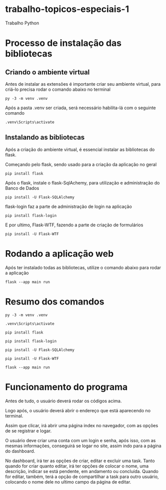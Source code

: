 # trabalho-topicos-especiais-1
Trabalho Python

# Processo de instalação das bibliotecas

## Criando o ambiente virtual
Antes de instalar as extensões é importante criar seu ambiente virtual, para criá-lo precisa rodar o comando abaixo no terminal
```shell
py -3 -m venv .venv
```
Após a pasta .venv ser criada, será necessário habilita-lá com o seguinte comando
```shell
.venv\Scripts\activate
```

## Instalando as bibliotecas
Após a criação do ambiente virtual, é essencial instalar as bibliotecas do flask.

Começando pelo flask, sendo usado para a criação da aplicação no geral
```shell
pip install flask
```
Após o flask, instale o flask-SqlAchemy, para utilização e administração do Banco de Dados
```shell
pip install -U Flask-SQLAlchemy
```
flask-login faz a parte de administração de login na aplicação
```shell
pip install flask-login
```
E por ultimo, Flask-WTF, fazendo a parte de criação de formulários
```shell
pip install -U Flask-WTF
```

# Rodando a aplicação web
Após ter instalado todas as bibliotecas, utilize o comando abaixo para rodar a aplicação

```shell
flask --app main run
```


# Resumo dos comandos 
```shell
py -3 -m venv .venv

.venv\Scripts\activate

pip install flask

pip install flask-login

pip install -U Flask-SQLAlchemy

pip install -U Flask-WTF

flask --app main run
```

# Funcionamento do programa

Antes de tudo, o usuário deverá rodar os códigos acima.

Logo após, o usuário deverá abrir o endereço que está aparecendo no terminal.

Assim que clicar, irá abrir uma página index no navegador, com as opções de se registrar e logar.

O usuário deve criar uma conta com um login e senha, após isso, com as mesmas informações, conseguirá se logar no site, assim indo para a página do dashboard.

No dashboard, irá ter as opções de criar, editar e excluir uma task. Tanto quando for criar quanto editar, irá ter opções de colocar o nome, uma descrição, indicar se está pendente, em andamento ou concluída.
Quando for editar, também, terá a opção de compartilhar a task para outro usuário, colocando o nome dele no ultimo campo da página de editar.
